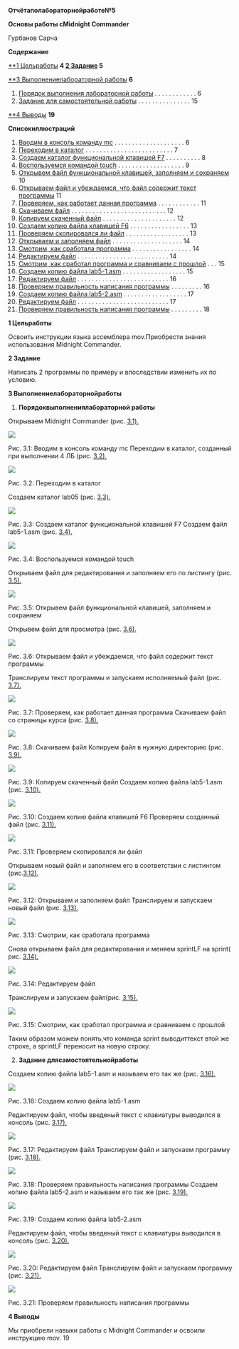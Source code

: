 ﻿**Отчётаполабораторнойработе№5**

**Основы работы сMidnight Commander**

Гурбанов Сарча

**Содержание**

[**1 Цельработы](#_page3_x0.00_y0.04) **4 [2 Задание](#_page4_x0.00_y0.04) 5**

[**3 Выполнениелабораторной работы](#_page5_x0.00_y0.04) **6**

1. [Порядок выполнения лабораторной работы](#_page5_x0.00_y0.04) . . . . . . . . . . . . 6
1. [Задание для самостоятельной работы](#_page14_x0.00_y0.04) . . . . . . . . . . . . . . . 15

[**4 Выводы](#_page18_x0.00_y0.04) **19**

**Списокиллюстраций**

1. [Вводим в консоль команду mc](#_page5_x0.00_y0.04) . . . . . . . . . . . . . . . . . . . . 6
1. [Переходим в каталог](#_page6_x0.00_y0.04) . . . . . . . . . . . . . . . . . . . . . . . . . 7
1. [Создаем каталог функциональной клавишей F7](#_page7_x0.00_y0.04) . . . . . . . . . . 8
1. [Воспользуемся командой touch](#_page8_x0.00_y0.04) . . . . . . . . . . . . . . . . . . . 9
1. [Открывем файл функциональной клавишей, заполняем и сохраняем](#_page9_x0.00_y0.04) 10
1. [Открываем файл и убеждаемся, что файл содержит текст программы](#_page10_x0.00_y0.04) 11
1. [Проверяем, как работает данная программа](#_page10_x0.00_y0.04) . . . . . . . . . . . . 11
1. [Скачиваем файл](#_page11_x0.00_y0.04) . . . . . . . . . . . . . . . . . . . . . . . . . . . 12
1. [Копируем скаченный файл](#_page11_x0.00_y0.04) . . . . . . . . . . . . . . . . . . . . . 12
1. [Создаем копию файла клавишей F6](#_page12_x0.00_y0.04) . . . . . . . . . . . . . . . . . 13
1. [Проверяем скопировался ли файл](#_page12_x0.00_y0.04) . . . . . . . . . . . . . . . . . . 13
1. [Открываем и заполняем файл](#_page13_x0.00_y0.04) . . . . . . . . . . . . . . . . . . . . 14
1. [Смотрим, как сработала программа](#_page13_x0.00_y0.04) . . . . . . . . . . . . . . . . . 14
1. [Редактируем файл](#_page13_x0.00_y0.04) . . . . . . . . . . . . . . . . . . . . . . . . . . 14
1. [Смотрим, как сработал программа и сравниваем с прошлой](#_page14_x0.00_y0.04) . . . 15
1. [Создаем копию файла lab5-1.asm](#_page14_x0.00_y0.04) . . . . . . . . . . . . . . . . . . 15
1. [Редактируем файл](#_page15_x0.00_y0.04) . . . . . . . . . . . . . . . . . . . . . . . . . . 16
1. [Проверяем правильность написания программы](#_page15_x0.00_y0.04) . . . . . . . . . 16
1. [Создаем копию файла lab5-2.asm](#_page16_x0.00_y0.04) . . . . . . . . . . . . . . . . . . 17
1. [Редактируем файл](#_page16_x0.00_y0.04) . . . . . . . . . . . . . . . . . . . . . . . . . . 17
1. [Проверяем правильность написания программы](#_page17_x0.00_y0.04) . . . . . . . . . 18

<a name="_page3_x0.00_y0.04"></a>**1 Цельработы**

Освоить инструкции языка ассемблера mov.Приобрести знания использования Midnight Commander.

<a name="_page4_x0.00_y0.04"></a>**2 Задание**

Написать 2 программы по примеру и впоследствии изменить их по условию.

<a name="_page5_x0.00_y0.04"></a>**3 Выполнениелабораторнойработы**

1. **Порядоквыполнениялабораторной работы**

Открываем Midnight Commander (рис. [3.1).](#_page5_x0.00_y0.04)

![](Aspose.Words.93586986-2e11-48af-802b-67a700d90a41.001.jpeg)

Рис. 3.1: Вводим в консоль команду mc Переходим в каталог, созданный при выполнении 4 ЛБ (рис. [3.2).](#_page6_x0.00_y0.04)

![](Aspose.Words.93586986-2e11-48af-802b-67a700d90a41.002.jpeg)

<a name="_page6_x0.00_y0.04"></a>Рис. 3.2: Переходим в каталог

Создаем каталог lab05 (рис. [3.3).](#_page7_x0.00_y0.04)

![](Aspose.Words.93586986-2e11-48af-802b-67a700d90a41.003.jpeg)

<a name="_page7_x0.00_y0.04"></a>Рис. 3.3: Создаем каталог функциональной клавишей F7 Создаем файл lab5-1.asm (рис. [3.4).](#_page8_x0.00_y0.04)

![](Aspose.Words.93586986-2e11-48af-802b-67a700d90a41.004.jpeg)

<a name="_page8_x0.00_y0.04"></a>Рис. 3.4: Воспользуемся командой touch

Открываем файл для редактирования и заполняем его по листингу (рис. [3.5).](#_page9_x0.00_y0.04)

![](Aspose.Words.93586986-2e11-48af-802b-67a700d90a41.005.jpeg)

<a name="_page9_x0.00_y0.04"></a>Рис. 3.5: Открывем файл функциональной клавишей, заполняем и сохраняем

Открывем файл для просмотра (рис. [3.6).](#_page10_x0.00_y0.04)

![](Aspose.Words.93586986-2e11-48af-802b-67a700d90a41.006.jpeg)

<a name="_page10_x0.00_y0.04"></a>Рис. 3.6: Открываем файл и убеждаемся, что файл содержит текст программы

Транслируем текст программы и запускаем исполняемый файл (рис. [3.7).](#_page10_x0.00_y0.04)

![](Aspose.Words.93586986-2e11-48af-802b-67a700d90a41.007.png)

Рис. 3.7: Проверяем, как работает данная программа Скачиваем файл со страницы курса (рис. [3.8).](#_page11_x0.00_y0.04)

![](Aspose.Words.93586986-2e11-48af-802b-67a700d90a41.008.jpeg)

<a name="_page11_x0.00_y0.04"></a>Рис. 3.8: Скачиваем файл Копируем файл в нужную директорию (рис. [3.9).](#_page11_x0.00_y0.04)

![](Aspose.Words.93586986-2e11-48af-802b-67a700d90a41.009.jpeg)

Рис. 3.9: Копируем скаченный файл Создаем копию файла lab5-1.asm (рис. [3.10).](#_page12_x0.00_y0.04)

![](Aspose.Words.93586986-2e11-48af-802b-67a700d90a41.010.jpeg)

<a name="_page12_x0.00_y0.04"></a>Рис. 3.10: Создаем копию файла клавишей F6 Проверяем созданный файл (рис. [3.11).](#_page12_x0.00_y0.04)

![](Aspose.Words.93586986-2e11-48af-802b-67a700d90a41.011.jpeg)

Рис. 3.11: Проверяем скопировался ли файл

Открываем новый файл и заполняем его в соответствии с листингом (рис.[3.12).](#_page13_x0.00_y0.04)

![](Aspose.Words.93586986-2e11-48af-802b-67a700d90a41.012.jpeg)

<a name="_page13_x0.00_y0.04"></a>Рис. 3.12: Открываем и заполняем файл Транслируем и запускаем новый файл (рис. [3.13).](#_page13_x0.00_y0.04)

![](Aspose.Words.93586986-2e11-48af-802b-67a700d90a41.013.png)

Рис. 3.13: Смотрим, как сработала программа

Снова открываем файл для редактирования и меняем sprintLF на sprint( рис. [3.14).](#_page13_x0.00_y0.04)

![](Aspose.Words.93586986-2e11-48af-802b-67a700d90a41.014.jpeg)

Рис. 3.14: Редактируем файл

<a name="_page14_x0.00_y0.04"></a>Транслируем и запускаем файл(рис. [3.15).](#_page14_x0.00_y0.04)

![](Aspose.Words.93586986-2e11-48af-802b-67a700d90a41.015.png)

Рис. 3.15: Смотрим, как сработал программа и сравниваем с прошлой

Таким образом можем понять,что команда sprint выводиттекст втой же строке, а sprintLF переносит на новую строку.

2. **Задание длясамостоятельнойработы**

Создаем копию файла lab5-1.asm и называем его так же (рис. [3.16).](#_page14_x0.00_y0.04)

![](Aspose.Words.93586986-2e11-48af-802b-67a700d90a41.016.jpeg)

Рис. 3.16: Создаем копию файла lab5-1.asm

Редактируем файл, чтобы введеный текст с клавиатуры выводился в консоль (рис. [3.17).](#_page15_x0.00_y0.04)

![](Aspose.Words.93586986-2e11-48af-802b-67a700d90a41.017.jpeg)

<a name="_page15_x0.00_y0.04"></a>Рис. 3.17: Редактируем файл Транслируем файл и запускаем программу (рис. [3.18).](#_page15_x0.00_y0.04)

![](Aspose.Words.93586986-2e11-48af-802b-67a700d90a41.018.png)

Рис. 3.18: Проверяем правильность написания программы Создаем копию файла lab5-2.asm и называем его так же (рис. [3.19).](#_page16_x0.00_y0.04)

![](Aspose.Words.93586986-2e11-48af-802b-67a700d90a41.019.jpeg)

<a name="_page16_x0.00_y0.04"></a>Рис. 3.19: Создаем копию файла lab5-2.asm

Редактируем файл, чтобы введеный текст с клавиатуры выводился в консоль (рис. [3.20).](#_page16_x0.00_y0.04)

![](Aspose.Words.93586986-2e11-48af-802b-67a700d90a41.020.jpeg)

Рис. 3.20: Редактируем файл Транслируем файл и запускаем программу (рис. [3.21).](#_page17_x0.00_y0.04)

![](Aspose.Words.93586986-2e11-48af-802b-67a700d90a41.021.png)

<a name="_page17_x0.00_y0.04"></a>Рис. 3.21: Проверяем правильность написания программы

<a name="_page18_x0.00_y0.04"></a>**4 Выводы**

Мы приобрели навыки работы с Midnight Commander и освоили инструкцию mov.
19
